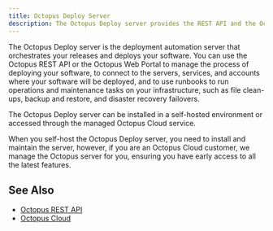 ```yaml
---
title: Octopus Deploy Server
description: The Octopus Deploy server provides the REST API and the Octopus web portal to manage your deployments and infrastructure.
---
```


The Octopus Deploy server is the deployment automation server that orchestrates your releases and deploys your software. You can use the Octopus REST API or the Octopus Web Portal to manage the process of deploying your software, to connect to the servers, services, and accounts where your software will be deployed, and to use runbooks to run operations and maintenance tasks on your infrastructure, such as file clean-ups, backup and restore, and disaster recovery failovers.

The Octopus Deploy server can be installed in a self-hosted environment or accessed through the managed Octopus Cloud service.

When you self-host the Octopus Deploy server, you need to install and maintain the server, however, if you are an Octopus Cloud customer, we manage the Octopus server for you, ensuring you have early access to all the latest features.

## See Also

- [Octopus REST API](/docs/octopus-concepts/api.md)
- [Octopus Cloud](/docs/octopus-concepts/octopus-cloud.md)

